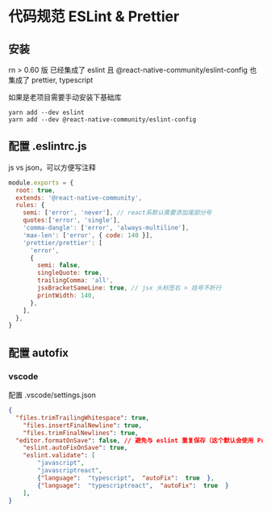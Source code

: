 # 代码规范  ESLint & Prettier

## 安装

rn > 0.60 版 已经集成了 eslint 且 @react-native-community/eslint-config 也集成了 prettier, typescript

如果是老项目需要手动安装下基础库
```
yarn add --dev eslint
yarn add --dev @react-native-community/eslint-config
```

## 配置 .eslintrc.js

js vs json，可以方便写注释

```js
module.exports = {
  root: true,
  extends: '@react-native-community',
  rules: {
    semi: ['error', 'never'], // react系默认需要添加尾部分号
    quotes:['error', 'single'],
    'comma-dangle': ['error', 'always-multiline'],
    'max-len': ['error', { code: 140 }],
    'prettier/prettier': [
      'error',
      {
        semi: false,
        singleQuote: true,
        trailingComma: 'all',
        jsxBracketSameLine: true, // jsx 头标签右 > 括号不折行
        printWidth: 140,
      },
    ],
  },
}
```

## 配置 autofix

### vscode

配置 .vscode/settings.json

```json
{
  "files.trimTrailingWhitespace": true,
	"files.insertFinalNewline": true,
	"files.trimFinalNewlines": true,
  "editor.formatOnSave": false, // 避免与 eslint 重复保存（这个默认会使用 Prettier 格式化代码）
	"eslint.autoFixOnSave": true,
	"eslint.validate": [
		"javascript",
		"javascriptreact",
		{"language":  "typescript",  "autoFix":  true  },
		{"language":  "typescriptreact",  "autoFix":  true  }
	],
}
```

